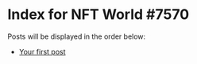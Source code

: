 # Index for NFT World #7570
Posts will be displayed in the order below:

- [Your first post](./001-first.md)

